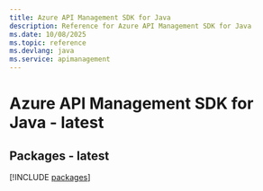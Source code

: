 ```yaml
---
title: Azure API Management SDK for Java
description: Reference for Azure API Management SDK for Java
ms.date: 10/08/2025
ms.topic: reference
ms.devlang: java
ms.service: apimanagement
---
```

# Azure API Management SDK for Java - latest
## Packages - latest
[!INCLUDE [packages](api-management-index.md)]